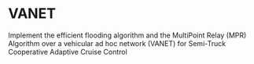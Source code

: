 # VANET
Implement the efficient flooding algorithm and the MultiPoint Relay (MPR) Algorithm over a vehicular ad hoc network (VANET) for Semi-Truck Cooperative Adaptive Cruise Control
